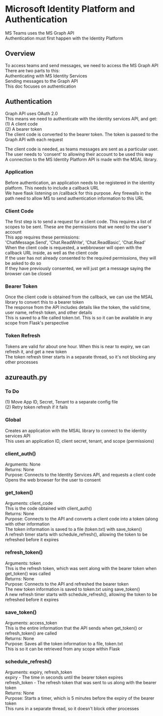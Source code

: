 # Microsoft Identity Platform and Authentication
MS Teams uses the MS Graph API  
Authentication must first happen with the Identity Platform  

## Overview
  To access teams and send messages, we need to access the MS Graph API  
  There are two parts to this:  
    Authenticating with MS Identity Services  
    Sending messages to the Graph API  
  This doc focuses on authentication  
  
## Authentication
  Graph API uses OAuth 2.0  
  This means we need to authenticate with the identity services API, and get:  
    (1) A client code  
    (2) A bearer token  
  The client code is converted to the bearer token. The token is passed to the Graph API with each request  
  
  The client code is needed, as teams messages are sent as a particular user. The user needs to 'consent' to allowing their account to be used this way  
  A connection to the MS Identity Platform API is made with the MSAL library.  

### Application
  Before authentication, an application needs to be registered in the identity platform. This needs to include a callback URL  
  We have flask listening on /callback for this purpose. Any firewalls in the path need to allow MS to send authentication information to this URL  

### Client Code
  The first step is to send a request for a client code. This requires a list of scopes to be sent. These are the permissions that we need to the user's account  
  This app requires these permissions:  
    'ChatMessage.Send', 'Chat.ReadWrite', 'Chat.ReadBasic', 'Chat.Read'  
  When the client code is requested, a webbrowser will open with the callback URL inside, as well as the client code  
    If the user has not already consented to the required permissions, they will be asked to do so  
    If they have previously consented, we will just get a message saying the browser can be closed  
    
### Bearer Token
  Once the client code is obtained from the callback, we can use the MSAL library to convert this to a bearer token  
  The response from the API includes details like the token, the valid time, user name, refresh token, and other details  
  This is saved to a file called token.txt. This is so it can be available in any scope from Flask's perspective  
  
### Token Refresh
  Tokens are valid for about one hour. When this is near to expiry, we can refresh it, and get a new token  
  The token refresh timer starts in a separate thread, so it's not blocking any other processes  

## azureauth.py
### To Do
  (1) Move App ID, Secret, Tenant to a separate config file  
  (2) Retry token refresh if it fails  

### Global
  Creates an application with the MSAL library to connect to the identity services API  
  This uses an application ID, client secret, tenant, and scope (permissions)  
  
### client_auth()
  Arguments: None  
  Returns: None  
  Purpose: Connects to the Identity Services API, and requests a client code  
    Opens the web browser for the user to consent  
  
### get_token()
  Arguments: client_code  
    This is the code obtained with client_auth()  
  Returns: None  
  Purpose: Connects to the API and converts a client code into a token (along with other information  
    The token information is saved to a file (token.txt) with save_token()  
    A refresh timer starts with schedule_refresh(), allowing the token to be refreshed before it expires  
    
### refresh_token()
  Arguments: token  
    This is the refresh token, which was sent along with the bearer token when get_token() was called  
  Returns: None  
  Purpose: Connects to the API and refreshed the bearer token  
    The new token information is saved to token.txt using save_token()  
    A new refresh timer starts with schedule_refresh(), allowing the token to be refreshed before it expires      
    
### save_token()
  Arguments: access_token  
    This is the entire information that the API sends when get_token() or refresh_token() are called  
  Returns: None  
  Purpose: Saves all the token information to a file, token.txt  
    This is so it can be retrieved from any scope within Flask  
    
### schedule_refresh()
  Arguments: expiry, refresh_token  
    expiry - The time in seconds until the bearer token expires  
    refresh_token - The refresh token that was sent to us along with the bearer token  
  Returns: None  
  Purpose: Starts a timer, which is 5 minutes before the expiry of the bearer token  
    This runs in a separate thread, so it doesn't block other processes  
    
